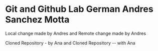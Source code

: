 # Git and Github Lab German Andres Sanchez Motta

Local change made by Andres and Remote change made by Andres

Cloned Repository - by Ana and Cloned Repository -- with Ana
